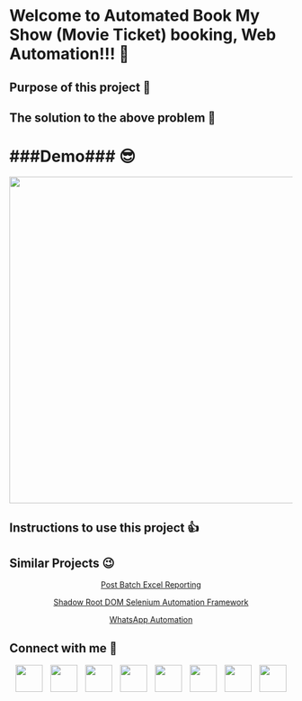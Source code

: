 # Welcome to Automated Book My Show (Movie Ticket) booking, Web Automation!!! 🧐

## Purpose of this project 🤯


## The solution to the above problem 🤔



# ###Demo### 😎

<p align="center">
<a href="https://youtu.be/PyWoN_5hb_o" target="_blank"><img align="center" src="http://sspart.org/wp-content/uploads/2019/12/Shadow-DOM.jpg" width="580"></a>
</p>


## Instructions to use this project 👍


## Similar Projects 😉
<p align="center">
<a href="https://github.com/sabhanam/excelReport" target="_blank">Post Batch Excel Reporting</a>
</p>

<p align="center">
<a href="https://github.com/sabhanam/shadowDOM" target="_blank">Shadow Root DOM Selenium Automation Framework</a>
</p>

<p align="center">
<a href="https://github.com/sabhanam/whatsapp" target="_blank">WhatsApp Automation</a>
</p>


## Connect with me 🤝

<p align="center">
<a href="https://www.facebook.com/SSPART.ORG/" target="_blank"><img src="http://sspart.org/wp-content/uploads/2019/11/Facebook_Circle.png" width="48"></a><span style="padding-left:10px;"/>
<a href="https://www.instagram.com/sspart_org/" target="_blank"><img src="http://sspart.org/wp-content/uploads/2019/11/Instagram_Circle.png" width="48"></a><span style="padding-left:10px;"/>
<a href="mailto:contact@sspart.org" target="_blank"><img src="http://sspart.org/wp-content/uploads/2019/11/Mail_Circle.png" width="48"></a><span style="padding-left:10px;"/>
<a href="https://www.youtube.com/channel/UCyNXuAWqDjMIoSXj5I1NqaA" target="_blank"><img src="http://sspart.org/wp-content/uploads/2019/11/YouTube_Circle.png" width="48"></a><span style="padding-left:10px;"/>
<a href="https://wa.me/919515093965" target="_blank"><img src="http://sspart.org/wp-content/uploads/2019/11/WhatsApp_Circle.png" width="48"></a><span style="padding-left:10px;"/>
<a href="https://github.com/sabhanam" target="_blank"><img src="http://sspart.org/wp-content/uploads/2019/11/GitHub_Circle.png" width="48"></a><span style="padding-left:10px;"/>
<a href="http://sspart.org/" target="_blank"><img src="http://sspart.org/wp-content/uploads/2019/11/WebSite_Circle.png" width="48"></a><span style="padding-left:10px;"/>
<a href="https://www.linkedin.com/in/ram-sabhanam/" target="_blank"><img src="http://sspart.org/wp-content/uploads/2019/11/LinkedIn_Circle-e1574599074500.png" width="48"></a>
</p>